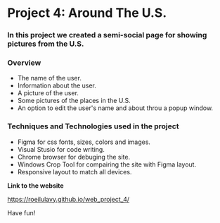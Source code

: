 # Project 4: Around The U.S.

### In this project we created a semi-social page for showing pictures from the U.S.

### Overview

* The name of the user.
* Information about the user.
* A picture of the user.
* Some pictures of the places in the U.S.
* An option to edit the user's name and about throu a popup window.

### Techniques and Technologies used in the project
* Figma for css fonts, sizes, colors and images.
* Visual Stusio for code writing.
* Chrome browser for debuging the site.
* Windows Crop Tool for compairing the site with Figma layout.
* Responsive layout to match all devices.


**Link to the website**

https://roeilulavy.github.io/web_project_4/


Have fun!
